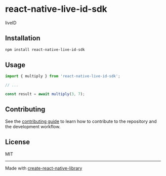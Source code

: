 # react-native-live-id-sdk

liveID

## Installation

```sh
npm install react-native-live-id-sdk
```

## Usage

```js
import { multiply } from 'react-native-live-id-sdk';

// ...

const result = await multiply(3, 7);
```

## Contributing

See the [contributing guide](CONTRIBUTING.md) to learn how to contribute to the repository and the development workflow.

## License

MIT

---

Made with [create-react-native-library](https://github.com/callstack/react-native-builder-bob)
